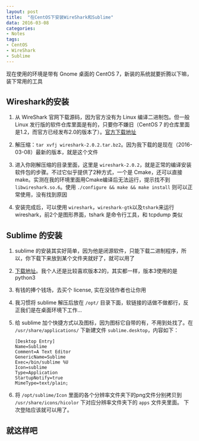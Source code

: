 ```yaml
---
layout: post
title:  "在CentOS下安装WireShark和Sublime"
data: 2016-03-08
categories:
- Notes
tags:
- CentOS
- WireShark
- Sublime
---
```


现在使用的环境是带有 Gnome 桌面的 CentOS 7，新装的系统就要折腾以下嘛，装下常用的工具

## Wireshark的安装

1. 从 WireShark 官网下载源码，因为官方没有为 Linux 编译二进制包。但一般 Linux 发行版的软件仓库里面是有的，只要你不嫌旧（CentOS 7 的仓库里面是1.2，而官方已经发布2.0的版本了）。[官方下载地址](https://www.wireshark.org/#download)

2. 解压缩：`tar xvfj wireshark-2.0.2.tar.bz2`。因为我下载的是现在（2016-03-08）最新的版本，就是这个文件

3. 进入你刚解压缩的目录里面，这里是 `wireshark-2.0.2`，就是正常的编译安装软件包的步骤。不过它似乎提供了2种方式，一个是 Cmake，还可以直接 make。实测在我的环境里面用Cmake编译后无法运行，提示找不到 `libwireshark.so.6`。使用 `./configure && make && make install` 则可以正常使用，没有找到原因

4. 安装完成后，可以使用 `wireshark`，`wireshark-gtk`以及`tshark`来运行wireshark，前2个是图形界面，tshark 是命令行工具，和 tcpdump 类似


## Sublime 的安装

1. sublime 的安装其实好简单，因为他是闭源软件，只能下载二进制程序，所以，你下载下来放到某个文件夹就好了，就可以用了

2. [下载地址](https://www.sublimetext.com/2)。我个人还是比较喜欢版本2的，其实都一样，版本3使用的是 python3

3. 有钱的捧个钱场，去买个 license, 实在没钱作者也让你用

4. 我习惯将 sublime 解压后放在 `/opt/` 目录下面，软链接的话做不做都行，反正我们是在桌面环境下工作...

5. 给 sublime 加个快捷方式以及图标，因为图标它自带的有，不用到处找了。在 `/usr/share/applications/` 下新建文件 `sublime.desktop`，内容如下：

   ```
   [Desktop Entry]
   Name=Sublime
   Comment=A Text Editor
   GenericName=Sublime
   Exec=/bin/sublime %U
   Icon=sublime
   Type=Application
   StartupNotify=true
   MimeType=text/plain;
   ```

6. 将 `/opt/sublime/Icon` 里面的各个分辨率文件夹下的png文件分别拷贝到 `/usr/share/icons/hicolor` 下对应分辨率文件夹下的 `apps` 文件夹里面。
下次登陆应该就可以用了。

## 就这样吧
